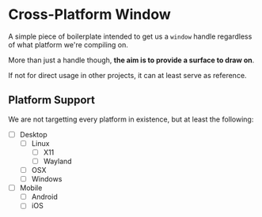 # Cross-Platform Window

A simple piece of boilerplate intended to get us a `window` handle regardless
of what platform we're compiling on.

More than just a handle though, **the aim is to provide a surface to draw on**.

If not for direct usage in other projects, it can at least serve as reference.


## Platform Support

We are not targetting every platform in existence, but at least the following:

- [ ] Desktop
    - [ ] Linux
        - [ ] X11
        - [ ] Wayland
    - [ ] OSX
    - [ ] Windows
- [ ] Mobile
    - [ ] Android
    - [ ] iOS
